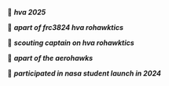 🏫 ***hva 2025***

🤖 ***apart of frc3824 hva rohawktics*** 

👀 ***scouting captain on hva rohawktics***

🚀 ***apart of the aerohawks***

📝 ***participated in nasa student launch in 2024***
